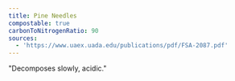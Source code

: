 ```yaml
---
title: Pine Needles
compostable: true
carbonToNitrogenRatio: 90
sources:
  - 'https://www.uaex.uada.edu/publications/pdf/FSA-2087.pdf'
---
```


"Decomposes slowly, acidic."
